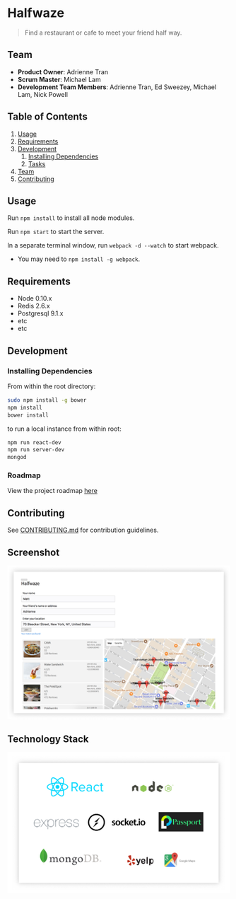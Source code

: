 # Halfwaze

> Find a restaurant or cafe to meet your friend half way.

## Team

  - __Product Owner__: Adrienne Tran
  - __Scrum Master__: Michael Lam
  - __Development Team Members__: Adrienne Tran, Ed Sweezey, Michael Lam, Nick Powell

## Table of Contents

1. [Usage](#Usage)
1. [Requirements](#requirements)
1. [Development](#development)
    1. [Installing Dependencies](#installing-dependencies)
    1. [Tasks](#tasks)
1. [Team](#team)
1. [Contributing](#contributing)

## Usage

Run ```npm install``` to install all node modules.

Run ```npm start``` to start the server.

In a separate terminal window, run ```webpack -d --watch``` to start webpack.

* You may need to ```npm install -g webpack```.


## Requirements

- Node 0.10.x
- Redis 2.6.x
- Postgresql 9.1.x
- etc
- etc

## Development

### Installing Dependencies

From within the root directory:

```sh
sudo npm install -g bower
npm install
bower install
```

to run a local instance from within root:
```sh
npm run react-dev
npm run server-dev
mongod
```

### Roadmap

View the project roadmap [here](LINK_TO_PROJECT_ISSUES)


## Contributing

See [CONTRIBUTING.md](CONTRIBUTING.md) for contribution guidelines.

## Screenshot

![](images/halfwaze.png?raw=true)

## Technology Stack

![](images/techstack.png?raw=true)

